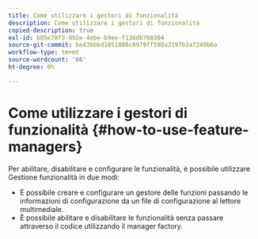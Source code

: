 ```yaml
---
title: Come utilizzare i gestori di funzionalità
description: Come utilizzare i gestori di funzionalità
copied-description: true
exl-id: b85e78f3-992e-4ebe-b9ee-f138db760304
source-git-commit: be43bbbd1051886c8979ff590a3197b2a7249b6a
workflow-type: tm+mt
source-wordcount: '66'
ht-degree: 0%

---
```


# Come utilizzare i gestori di funzionalità {#how-to-use-feature-managers}

Per abilitare, disabilitare e configurare le funzionalità, è possibile utilizzare Gestione funzionalità in due modi:

* È possibile creare e configurare un gestore delle funzioni passando le informazioni di configurazione da un file di configurazione al lettore multimediale.
* È possibile abilitare e disabilitare le funzionalità senza passare attraverso il codice utilizzando il manager factory.
